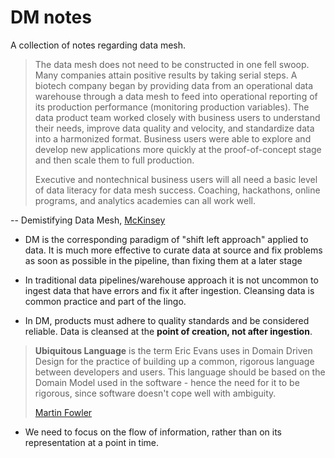 # DM notes

A collection of notes regarding data mesh.

> The data mesh does not need to be constructed in one fell swoop. Many companies attain positive results by taking serial steps. A biotech company began by providing data from an operational data warehouse through a data mesh to feed into operational reporting of its production performance (monitoring production variables). The data product team worked closely with business users to understand their needs, improve data quality and velocity, and standardize data into a harmonized format. Business users were able to explore and develop new applications more quickly at the proof-of-concept stage and then scale them to full production.
>
> Executive and nontechnical business users will all need a basic level of data literacy for data mesh success. Coaching, hackathons, online programs, and analytics academies can all work well.

-- Demistifying Data Mesh, [McKinsey](https://www.mckinsey.com/capabilities/quantumblack/our-insights/demystifying-data-mesh)

- DM is the corresponding paradigm of "shift left approach" applied to data. It is much more effective to curate data at source and fix problems as soon as possible in the pipeline, than fixing them at a later stage

- In traditional data pipelines/warehouse approach it is not uncommon to ingest data that have errors and fix it after ingestion. Cleansing data is common practice and part of the lingo.

- In DM, products must adhere to quality standards and  be considered reliable. Data is cleansed at the **point of creation, not after ingestion**.

> **Ubiquitous Language** is the term Eric Evans uses in Domain Driven Design for the practice of building up a common, rigorous language between developers and users. This language should be based on the Domain Model used in the software - hence the need for it to be rigorous, since software doesn't cope well with ambiguity.
>
> [Martin Fowler](https://martinfowler.com/bliki/UbiquitousLanguage.html)

- We need to focus on the flow of information, rather than on its representation at a point in time.